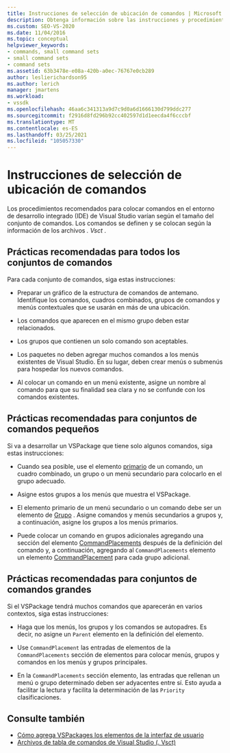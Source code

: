 ```yaml
---
title: Instrucciones de selección de ubicación de comandos | Microsoft Docs
description: Obtenga información sobre las instrucciones y procedimientos recomendados para colocar comandos en el entorno de desarrollo integrado (IDE) de Visual Studio.
ms.custom: SEO-VS-2020
ms.date: 11/04/2016
ms.topic: conceptual
helpviewer_keywords:
- commands, small command sets
- small command sets
- command sets
ms.assetid: 63b3478e-e08a-420b-a0ec-76767e0cb289
author: leslierichardson95
ms.author: lerich
manager: jmartens
ms.workload:
- vssdk
ms.openlocfilehash: 46aa6c341313a9d7c9d0a6d1666130d799ddc277
ms.sourcegitcommit: f2916d8fd296b92cc402597d1d1eecda4f6cccbf
ms.translationtype: MT
ms.contentlocale: es-ES
ms.lasthandoff: 03/25/2021
ms.locfileid: "105057330"
---
```

# <a name="command-placement-guidelines"></a>Instrucciones de selección de ubicación de comandos
Los procedimientos recomendados para colocar comandos en el entorno de desarrollo integrado (IDE) de Visual Studio varían según el tamaño del conjunto de comandos. Los comandos se definen y se colocan según la información de los archivos *. Vsct* .

## <a name="best-practices-for-all-command-sets"></a>Prácticas recomendadas para todos los conjuntos de comandos
 Para cada conjunto de comandos, siga estas instrucciones:

- Preparar un gráfico de la estructura de comandos de antemano. Identifique los comandos, cuadros combinados, grupos de comandos y menús contextuales que se usarán en más de una ubicación.

- Los comandos que aparecen en el mismo grupo deben estar relacionados.

- Los grupos que contienen un solo comando son aceptables.

- Los paquetes no deben agregar muchos comandos a los menús existentes de Visual Studio. En su lugar, deben crear menús o submenús para hospedar los nuevos comandos.

- Al colocar un comando en un menú existente, asigne un nombre al comando para que su finalidad sea clara y no se confunde con los comandos existentes.

## <a name="best-practices-for-small-command-sets"></a>Prácticas recomendadas para conjuntos de comandos pequeños
 Si va a desarrollar un VSPackage que tiene solo algunos comandos, siga estas instrucciones:

- Cuando sea posible, use el elemento [primario](../../extensibility/parent-element.md) de un comando, un cuadro combinado, un grupo o un menú secundario para colocarlo en el grupo adecuado.

- Asigne estos grupos a los menús que muestra el VSPackage.

- El elemento primario de un menú secundario o un comando debe ser un elemento de [Grupo](../../extensibility/group-element.md) . Asigne comandos y menús secundarios a grupos y, a continuación, asigne los grupos a los menús primarios.

- Puede colocar un comando en grupos adicionales agregando una sección del elemento [CommandPlacements](../../extensibility/commandplacements-element.md) después de la definición del comando y, a continuación, agregando al `CommandPlacements` elemento un elemento [CommandPlacement](../../extensibility/commandplacement-element.md) para cada grupo adicional.

## <a name="best-practices-for-large-command-sets"></a>Prácticas recomendadas para conjuntos de comandos grandes
 Si el VSPackage tendrá muchos comandos que aparecerán en varios contextos, siga estas instrucciones:

- Haga que los menús, los grupos y los comandos se autopadres. Es decir, no asigne un `Parent` elemento en la definición del elemento.

- Use `CommandPlacement` las entradas de elementos de la `CommandPlacements` sección de elementos para colocar menús, grupos y comandos en los menús y grupos principales.

- En la `CommandPlacements` sección elemento, las entradas que rellenan un menú o grupo determinado deben ser adyacentes entre sí. Esto ayuda a facilitar la lectura y facilita la determinación de las `Priority` clasificaciones.

## <a name="see-also"></a>Consulte también
- [Cómo agrega VSPackages los elementos de la interfaz de usuario](../../extensibility/internals/how-vspackages-add-user-interface-elements.md)
- [Archivos de tabla de comandos de Visual Studio (. Vsct)](../../extensibility/internals/visual-studio-command-table-dot-vsct-files.md)
